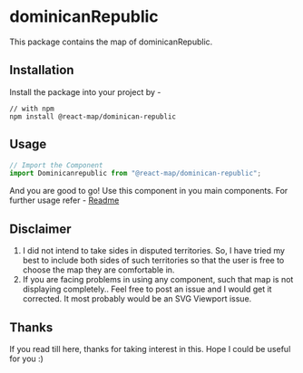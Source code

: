 # dominicanRepublic
This package contains the map of dominicanRepublic. 
## Installation
Install the package into your project by -
```
// with npm
npm install @react-map/dominican-republic
```
## Usage 
```jsx
// Import the Component
import Dominicanrepublic from "@react-map/dominican-republic";
```
And you are good to go! Use this component in you main components.
For further usage refer - [Readme](https://github.com/shubhexists/react-maps?tab=readme-ov-file#usage)
## Disclaimer 
1) I did not intend to take sides in disputed territories. So, I have tried my best to include both sides of such territories so that the user is free to choose the map they are comfortable in. 
2) If you are facing problems in using any component, such that map is not displaying completely.. Feel free to post an issue and I would get it corrected. It most probably would be an SVG Viewport issue.
## Thanks 
If you read till here, thanks for taking interest in this. Hope I could be useful for you :)